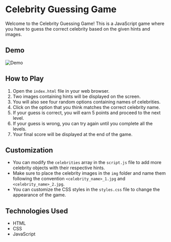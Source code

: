 # Celebrity Guessing Game

Welcome to the Celebrity Guessing Game! This is a JavaScript game where you have to guess the correct celebrity based on the given hints and images.

## Demo
![Demo](https://github.com/amelia2802/GameZone/assets/49182604/5f661f54-9fa0-4b5d-af74-54cd82c3ea57)

## How to Play

1. Open the `index.html` file in your web browser.
2. Two images containing hints will be displayed on the screen.
3. You will also see four random options containing names of celebrities.
4. Click on the option that you think matches the correct celebrity name.
5. If your guess is correct, you will earn 5 points and proceed to the next level.
6. If your guess is wrong, you can try again until you complete all the levels.
7. Your final score will be displayed at the end of the game.

## Customization

- You can modify the `celebrities` array in the `script.js` file to add more celebrity objects with their respective hints.
- Make sure to place the celebrity images in the `img` folder and name them following the convention `<celebrity_name>_1.jpg` and `<celebrity_name>_2.jpg`.
- You can customize the CSS styles in the `styles.css` file to change the appearance of the game.

## Technologies Used

- HTML
- CSS
- JavaScript

